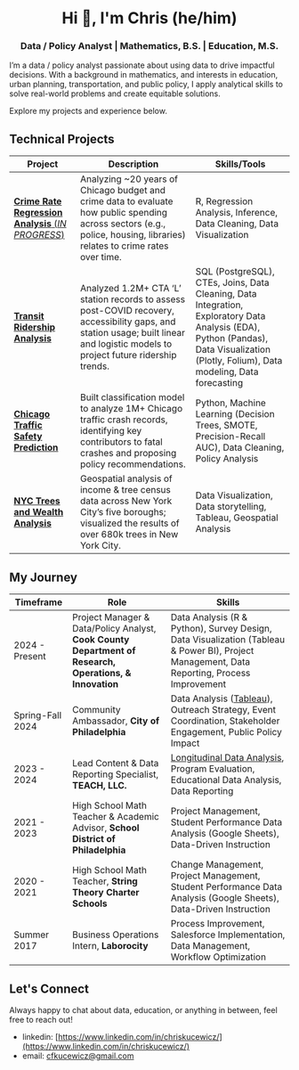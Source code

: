 <h1 align="center">Hi 👋, I'm Chris (he/him)</h1>
<h3 align="center">Data / Policy Analyst | Mathematics, B.S. | Education, M.S. </h3>

<p align="left">
  I’m a data / policy analyst passionate about using data to drive impactful decisions. With a background in mathematics, and interests in education, urban planning, transportation, and public policy, I apply analytical skills to solve real-world problems and create equitable solutions.
</p>

<p align="left">
  Explore my projects and experience below.
</p>

## Technical Projects

| Project                                   | Description                                                                                                    | Skills/Tools                                                        |
|------------------------------------------------|----------------------------------------------------------------------------------------------------------------|-----------------------------------------------------------------------------------|
| [**Crime Rate Regression Analysis** (*IN PROGRESS*)](https://github.com/ckucewicz/crime_rate_regression) | Analyzing ~20 years of Chicago budget and crime data to evaluate how public spending across sectors (e.g., police, housing, libraries) relates to crime rates over time.| R, Regression Analysis, Inference, Data Cleaning, Data Visualization         |
| [**Transit Ridership Analysis**](https://ckucewicz.github.io/cta_ridership_analysis/) | Analyzed 1.2M+ CTA ‘L’ station records to assess post-COVID recovery, accessibility gaps, and station usage; built linear and logistic models to project future ridership trends. | SQL (PostgreSQL), CTEs, Joins, Data Cleaning, Data Integration, Exploratory Data Analysis (EDA), Python (Pandas), Data Visualization (Plotly, Folium), Data modeling, Data forecasting|
| [**Chicago Traffic Safety Prediction**](https://ckucewicz.github.io/traffic_crash_prediction/)             | Built classification model to analyze 1M+ Chicago traffic crash records, identifying key contributors to fatal crashes and proposing policy recommendations. | Python, Machine Learning (Decision Trees, SMOTE, Precision-Recall AUC), Data Cleaning, Policy Analysis |
| [**NYC Trees and Wealth Analysis**](https://public.tableau.com/views/WealthTreesinNYC/Dashboard1?:language=en-US&:sid=&:redirect=auth&:display_count=n&:origin=viz_share_link) | Geospatial analysis of income & tree census data across New York City’s five boroughs; visualized the results of over 680k trees in New York City.| Data Visualization, Data storytelling, Tableau, Geospatial Analysis |

## My Journey

| Timeframe          | Role                                                              | Skills                                                                                                    |
|--------------------|--------------------------------------------------------------------|------------------------------------------------------------------------------------------------------------------|
| 2024 - Present  | Project Manager & Data/Policy Analyst, **Cook County Department of Research, Operations, & Innovation** | Data Analysis (R & Python), Survey Design, Data Visualization (Tableau & Power BI), Project Management, Data Reporting, Process Improvement |
| Spring-Fall 2024  | Community Ambassador, **City of Philadelphia**         | Data Analysis ([Tableau](https://public.tableau.com/views/VisionZeroAmbassadorOutreachAnalysis/Dashboard2?:language=en-US&publish=yes&:sid=&:redirect=auth&:display_count=n&:origin=viz_share_link)), Outreach Strategy, Event Coordination, Stakeholder Engagement, Public Policy Impact     |
| 2023 - 2024  | Lead Content & Data Reporting Specialist, **TEACH, LLC.**  | [Longitudinal Data Analysis](https://www.canva.com/design/DAGPAFaaptU/BjIkCCie1uVsM7v-BKOd9g/view?utm_content=DAGPAFaaptU&utm_campaign=designshare&utm_medium=link&utm_source=editor), Program Evaluation, Educational Data Analysis, Data Reporting |
| 2021 - 2023  | High School Math Teacher & Academic Advisor, **School District of Philadelphia** | Project Management, Student Performance Data Analysis (Google Sheets), Data-Driven Instruction |
| 2020 - 2021  | High School Math Teacher, **String Theory Charter Schools** | Change Management, Project Management, Student Performance Data Analysis (Google Sheets), Data-Driven Instruction                    |
| Summer 2017  | Business Operations Intern, **Laborocity**                 | Process Improvement, Salesforce Implementation, Data Management, Workflow Optimization                         |

## Let's Connect
Always happy to chat about data, education, or anything in between, feel free to reach out!
* linkedin: [https://www.linkedin.com/in/chriskucewicz/](https://www.linkedin.com/in/chriskucewicz/)
* email: [cfkucewicz@gmail.com](cfkucewicz@gmail.com)

